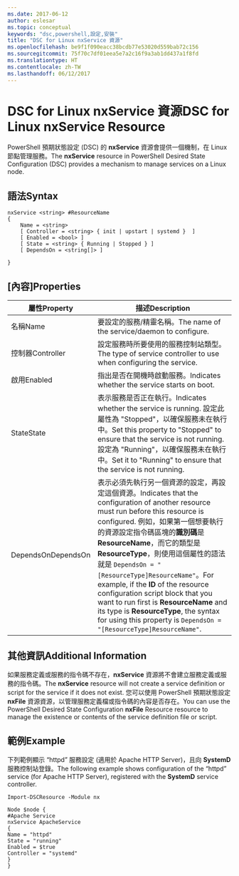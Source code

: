 ```yaml
---
ms.date: 2017-06-12
author: eslesar
ms.topic: conceptual
keywords: "dsc,powershell,設定,安裝"
title: "DSC for Linux nxService 資源"
ms.openlocfilehash: be9f1f090eacc38bcdb77e53020d559bab72c156
ms.sourcegitcommit: 75f70c7df01eea5e7a2c16f9a3ab1dd437a1f8fd
ms.translationtype: HT
ms.contentlocale: zh-TW
ms.lasthandoff: 06/12/2017
---
```

# <a name="dsc-for-linux-nxservice-resource"></a><span data-ttu-id="73e5d-103">DSC for Linux nxService 資源</span><span class="sxs-lookup"><span data-stu-id="73e5d-103">DSC for Linux nxService Resource</span></span>

<span data-ttu-id="73e5d-104">PowerShell 預期狀態設定 (DSC) 的 **nxService** 資源會提供一個機制，在 Linux 節點管理服務。</span><span class="sxs-lookup"><span data-stu-id="73e5d-104">The **nxService** resource in PowerShell Desired State Configuration (DSC) provides a mechanism to manage services on a Linux node.</span></span>

## <a name="syntax"></a><span data-ttu-id="73e5d-105">語法</span><span class="sxs-lookup"><span data-stu-id="73e5d-105">Syntax</span></span>

```
nxService <string> #ResourceName
{
    Name = <string>
    [ Controller = <string> { init | upstart | systemd }  ]
    [ Enabled = <bool> ]
    [ State = <string> { Running | Stopped } ]
    [ DependsOn = <string[]> ]

}
```

## <a name="properties"></a><span data-ttu-id="73e5d-106">[內容]</span><span class="sxs-lookup"><span data-stu-id="73e5d-106">Properties</span></span>
|  <span data-ttu-id="73e5d-107">屬性</span><span class="sxs-lookup"><span data-stu-id="73e5d-107">Property</span></span> |  <span data-ttu-id="73e5d-108">描述</span><span class="sxs-lookup"><span data-stu-id="73e5d-108">Description</span></span> | 
|---|---|
| <span data-ttu-id="73e5d-109">名稱</span><span class="sxs-lookup"><span data-stu-id="73e5d-109">Name</span></span>| <span data-ttu-id="73e5d-110">要設定的服務/精靈名稱。</span><span class="sxs-lookup"><span data-stu-id="73e5d-110">The name of the service/daemon to configure.</span></span>| 
| <span data-ttu-id="73e5d-111">控制器</span><span class="sxs-lookup"><span data-stu-id="73e5d-111">Controller</span></span>| <span data-ttu-id="73e5d-112">設定服務時所要使用的服務控制站類型。</span><span class="sxs-lookup"><span data-stu-id="73e5d-112">The type of service controller to use when configuring the service.</span></span>| 
| <span data-ttu-id="73e5d-113">啟用</span><span class="sxs-lookup"><span data-stu-id="73e5d-113">Enabled</span></span>| <span data-ttu-id="73e5d-114">指出是否在開機時啟動服務。</span><span class="sxs-lookup"><span data-stu-id="73e5d-114">Indicates whether the service starts on boot.</span></span>| 
| <span data-ttu-id="73e5d-115">State</span><span class="sxs-lookup"><span data-stu-id="73e5d-115">State</span></span>| <span data-ttu-id="73e5d-116">表示服務是否正在執行。</span><span class="sxs-lookup"><span data-stu-id="73e5d-116">Indicates whether the service is running.</span></span> <span data-ttu-id="73e5d-117">設定此屬性為 "Stopped"，以確保服務未在執行中。</span><span class="sxs-lookup"><span data-stu-id="73e5d-117">Set this property to "Stopped" to ensure that the service is not running.</span></span> <span data-ttu-id="73e5d-118">設定為 "Running"，以確保服務未在執行中。</span><span class="sxs-lookup"><span data-stu-id="73e5d-118">Set it to "Running" to ensure that the service is not running.</span></span>| 
| <span data-ttu-id="73e5d-119">DependsOn</span><span class="sxs-lookup"><span data-stu-id="73e5d-119">DependsOn</span></span> | <span data-ttu-id="73e5d-120">表示必須先執行另一個資源的設定，再設定這個資源。</span><span class="sxs-lookup"><span data-stu-id="73e5d-120">Indicates that the configuration of another resource must run before this resource is configured.</span></span> <span data-ttu-id="73e5d-121">例如，如果第一個想要執行的資源設定指令碼區塊的**識別碼**是 **ResourceName**，而它的類型是 **ResourceType**，則使用這個屬性的語法就是 `DependsOn = "[ResourceType]ResourceName"`。</span><span class="sxs-lookup"><span data-stu-id="73e5d-121">For example, if the **ID** of the resource configuration script block that you want to run first is **ResourceName** and its type is **ResourceType**, the syntax for using this property is `DependsOn = "[ResourceType]ResourceName"`.</span></span>| 


## <a name="additional-information"></a><span data-ttu-id="73e5d-122">其他資訊</span><span class="sxs-lookup"><span data-stu-id="73e5d-122">Additional Information</span></span>

<span data-ttu-id="73e5d-123">如果服務定義或服務的指令碼不存在，**nxService** 資源將不會建立服務定義或服務的指令碼。</span><span class="sxs-lookup"><span data-stu-id="73e5d-123">The **nxService** resource will not create a service definition or script for the service if it does not exist.</span></span> <span data-ttu-id="73e5d-124">您可以使用 PowerShell 預期狀態設定 **nxFile** 資源資源，以管理服務定義檔或指令碼的內容是否存在。</span><span class="sxs-lookup"><span data-stu-id="73e5d-124">You can use the PowerShell Desired State Configuration **nxFile** Resource resource to manage the existence or contents of the service definition file or script.</span></span>

## <a name="example"></a><span data-ttu-id="73e5d-125">範例</span><span class="sxs-lookup"><span data-stu-id="73e5d-125">Example</span></span>

<span data-ttu-id="73e5d-126">下列範例顯示 “httpd” 服務設定 (適用於 Apache HTTP Server)，且向 **SystemD** 服務控制站登錄。</span><span class="sxs-lookup"><span data-stu-id="73e5d-126">The following example shows configuration of the “httpd” service (for Apache HTTP Server), registered with the **SystemD** service controller.</span></span>

```
Import-DSCResource -Module nx 

Node $node {
#Apache Service
nxService ApacheService 
{
Name = "httpd"
State = "running"
Enabled = $true
Controller = "systemd"
}
}
```

